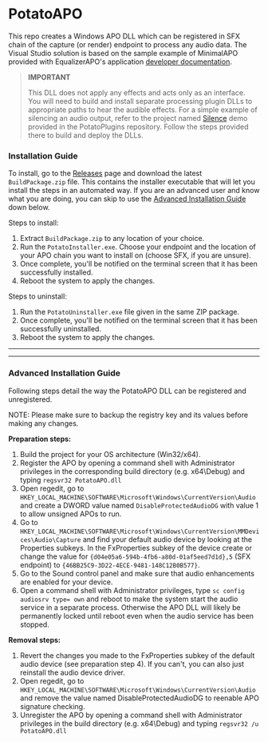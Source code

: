 # PotatoAPO
This repo creates a Windows APO DLL which can be registered in SFX chain of the capture (or render) endpoint to process any audio data. The Visual Studio solution is based on the sample example of MinimalAPO provided with EqualizerAPO's application [developer documentation](https://sourceforge.net/p/equalizerapo/wiki/Developer%20documentation/). 

>**IMPORTANT**
>
>This DLL does not apply any effects and acts only as an interface. You will need to build and install separate processing plugin DLLs to appropriate paths to hear the audible effects. For a simple example of silencing an audio output, refer to the project named [Silence](https://github.com/Dybios/PotatoPlugins/tree/main/Silence)
>demo provided in the PotatoPlugins repository. Follow the steps provided there to build and deploy the DLLs.

### Installation Guide

To install, go to the [Releases](https://github.com/Dybios/PotatoAPO/releases) page and download the latest `BuildPackage.zip` file. This contains the installer executable that will let you install the steps in an automated way. If you are an advanced user and know what you are doing, you can skip to use the [Advanced Installation Guide](#advanced-installation-guide) down below.

Steps to install:
1. Extract `BuildPackage.zip` to any location of your choice.
2. Run the `PotatoInstaller.exe`. Choose your endpoint and the location of your APO chain you want to install on (choose SFX, if you are unsure).
3. Once complete, you'll be notified on the terminal screen that it has been successfully installed.
4. Reboot the system to apply the changes.

Steps to uninstall:
1. Run the `PotatoUninstaller.exe` file given in the same ZIP package.
2. Once complete, you'll be notified on the terminal screen that it has been successfully uninstalled.
3. Reboot the system to apply the changes.

----

----

### Advanced Installation Guide

Following steps detail the way the PotatoAPO DLL can be registered and unregistered. 

NOTE: Please make sure to backup the registry key and its values before making any changes.

**Preparation steps:**
1. Build the project for your OS architecture (Win32/x64).
2. Register the APO by opening a command shell with Administrator privileges
   in the corresponding build directory (e.g. x64\Debug) and typing `regsvr32 PotatoAPO.dll`
3. Open regedit, go to `HKEY_LOCAL_MACHINE\SOFTWARE\Microsoft\Windows\CurrentVersion\Audio`
   and create a DWORD value named `DisableProtectedAudioDG` with value 1 to allow unsigned APOs to run.
4. Go to `HKEY_LOCAL_MACHINE\SOFTWARE\Microsoft\Windows\CurrentVersion\MMDevices\Audio\Capture` and
   find your default audio device by looking at the Properties subkeys. In the FxProperties subkey of the device
   create or change the value for `{d04e05a6-594b-4fb6-a80d-01af5eed7d1d},5` (SFX endpoint) to `{46BB25C9-3D22-4ECE-9481-148C12B0B577}`.
5. Go to the Sound control panel and make sure that audio enhancements are enabled for your device.
6. Open a command shell with Administrator privileges, type `sc config audiosrv type= own`
   and reboot to make the system start the audio service in a separate process. Otherwise the APO DLL will likely be
   permanently locked until reboot even when the audio service has been stopped.

**Removal steps:**
1. Revert the changes you made to the FxProperties subkey of the default audio device (see preparation step 4).
   If you can't, you can also just reinstall the audio device driver.
2. Open regedit, go to `HKEY_LOCAL_MACHINE\SOFTWARE\Microsoft\Windows\CurrentVersion\Audio`
   and remove the value named DisableProtectedAudioDG to reenable APO signature checking.
3. Unregister the APO by opening a command shell with Administrator privileges
   in the build directory (e.g. x64\Debug) and typing `regsvr32 /u PotatoAPO.dll`

